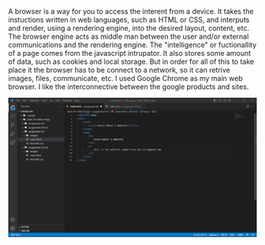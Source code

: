 A browser is a way for you to access the interent from a device. It takes the instuctions written in web languages, such as HTML or CSS, and interputs and render, using a rendering engine, into the desired layout, content, etc. The browser engine acts as middle man between the user and/or external communications and the rendering engine. The "intelligence" or fuctionallity of a page comes from the javascript intrupator. It also stores some amount of data, such as cookies and local storage. But in order for all of this to take place it the browser has to be connect to a network, so it can retrive images, files, communicate, etc. 
I used Google Chrome as my main web browser. I like the interconnective between the google products and sites. 

![Screenshot](./images/screenshot.png)
